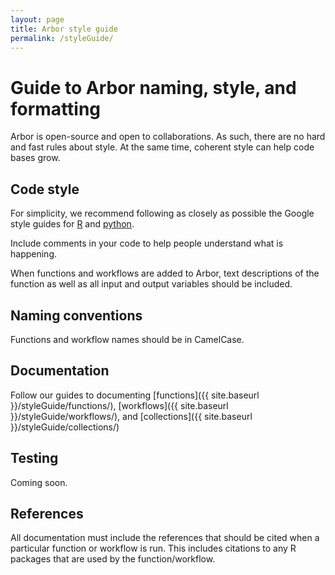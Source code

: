 ```yaml
---
layout: page
title: Arbor style guide
permalink: /styleGuide/
---
```


# Guide to Arbor naming, style, and formatting

Arbor is open-source and open to collaborations. As such, there are no hard and fast rules about style. At the same time, coherent style can help code bases grow.

## Code style

For simplicity, we recommend following as closely as possible the Google style guides for [R](https://google.github.io/styleguide/Rguide.xml) and [python](https://google.github.io/styleguide/pyguide.html).

Include comments in your code to help people understand what is happening.

When functions and workflows are added to Arbor, text descriptions of the function as well as all input and output variables should be included.

## Naming conventions

Functions and workflow names should be in CamelCase.

## Documentation

Follow our guides to documenting [functions]({{ site.baseurl }}/styleGuide/functions/), [workflows]({{ site.baseurl }}/styleGuide/workflows/), and [collections]({{ site.baseurl }}/styleGuide/collections/)

## Testing

Coming soon.

## References

All documentation must include the references that should be cited when a particular function or workflow is run. This includes citations to any R packages that are used by the function/workflow.
